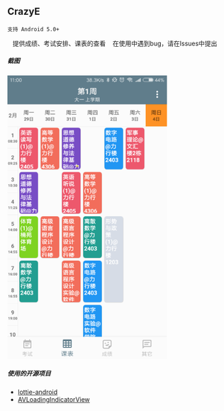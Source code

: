 ## CrazyE
    支持 Android 5.0+
    提供成绩、考试安排、课表的查看
    在使用中遇到bug，请在Issues中提出
##### 截图
![screenshot1](screenshot/screenshot2.png)

##### 使用的开源项目
* [lottie-android](https://github.com/fullalien/lottie-android)  
* [AVLoadingIndicatorView](https://github.com/81813780/AVLoadingIndicatorView)
